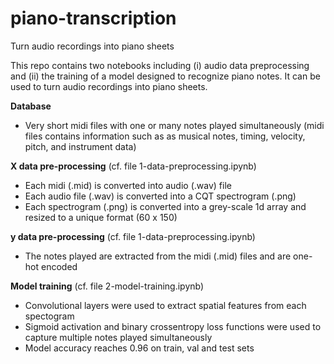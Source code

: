 # piano-transcription
Turn audio recordings into piano sheets

This repo contains two notebooks including (i) audio data preprocessing and (ii) the training of a model designed to recognize piano notes. It can be used to turn audio recordings into piano sheets.

**Database**

- Very short midi files with one or many notes played simultaneously (midi files contains information such as as musical notes, timing, velocity, pitch, and instrument data)

**X data pre-processing** (cf. file 1-data-preprocessing.ipynb)

- Each midi (.mid) is converted into audio (.wav) file
- Each audio file (.wav) is converted into a CQT spectrogram (.png)
- Each spectrogram (.png) is converted into a grey-scale 1d array and resized to a unique format (60 x 150)

**y data pre-processing** (cf. file 1-data-preprocessing.ipynb)

- The notes played are extracted from the midi (.mid) files and are one-hot encoded

**Model training** (cf. file 2-model-training.ipynb)

- Convolutional layers were used to extract spatial features from each spectogram
- Sigmoid activation and binary crossentropy loss functions were used to capture multiple notes played simultaneously
- Model accuracy reaches 0.96 on train, val and test sets
